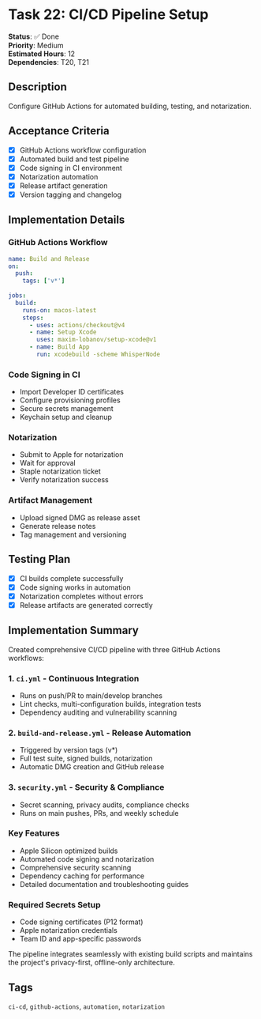 # Task 22: CI/CD Pipeline Setup

**Status**: ✅ Done  
**Priority**: Medium  
**Estimated Hours**: 12  
**Dependencies**: T20, T21  

## Description

Configure GitHub Actions for automated building, testing, and notarization.

## Acceptance Criteria

- [x] GitHub Actions workflow configuration
- [x] Automated build and test pipeline
- [x] Code signing in CI environment
- [x] Notarization automation
- [x] Release artifact generation
- [x] Version tagging and changelog

## Implementation Details

### GitHub Actions Workflow
```yaml
name: Build and Release
on:
  push:
    tags: ['v*']
  
jobs:
  build:
    runs-on: macos-latest
    steps:
      - uses: actions/checkout@v4
      - name: Setup Xcode
        uses: maxim-lobanov/setup-xcode@v1
      - name: Build App
        run: xcodebuild -scheme WhisperNode
```

### Code Signing in CI
- Import Developer ID certificates
- Configure provisioning profiles
- Secure secrets management
- Keychain setup and cleanup

### Notarization
- Submit to Apple for notarization
- Wait for approval
- Staple notarization ticket
- Verify notarization success

### Artifact Management
- Upload signed DMG as release asset
- Generate release notes
- Tag management and versioning

## Testing Plan

- [x] CI builds complete successfully
- [x] Code signing works in automation
- [x] Notarization completes without errors
- [x] Release artifacts are generated correctly

## Implementation Summary

Created comprehensive CI/CD pipeline with three GitHub Actions workflows:

### 1. `ci.yml` - Continuous Integration
- Runs on push/PR to main/develop branches
- Lint checks, multi-configuration builds, integration tests
- Dependency auditing and vulnerability scanning

### 2. `build-and-release.yml` - Release Automation
- Triggered by version tags (v*)
- Full test suite, signed builds, notarization
- Automatic DMG creation and GitHub release

### 3. `security.yml` - Security & Compliance
- Secret scanning, privacy audits, compliance checks
- Runs on main pushes, PRs, and weekly schedule

### Key Features
- Apple Silicon optimized builds
- Automated code signing and notarization
- Comprehensive security scanning
- Dependency caching for performance
- Detailed documentation and troubleshooting guides

### Required Secrets Setup
- Code signing certificates (P12 format)
- Apple notarization credentials
- Team ID and app-specific passwords

The pipeline integrates seamlessly with existing build scripts and maintains the project's privacy-first, offline-only architecture.

## Tags
`ci-cd`, `github-actions`, `automation`, `notarization`